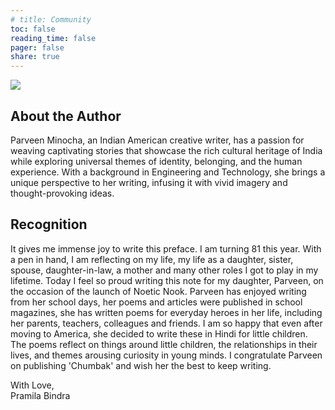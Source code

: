 ```yaml
---
# title: Community
toc: false
reading_time: false
pager: false
share: true
---
```


![](parveen-image.jpeg)

## About the Author

Parveen Minocha, an Indian American creative writer, has a passion for weaving captivating stories that showcase the rich cultural heritage of India while exploring universal themes of identity, belonging, and the human experience. With a background in Engineering and Technology, she brings a unique perspective to her writing, infusing it with vivid imagery and thought-provoking ideas.


## Recognition

It gives me immense joy to write this preface. I am turning 81 this year. With a pen in hand, I am reflecting on my life, my life as a daughter, sister, spouse, daughter-in-law, a mother and many other roles I got to play in my lifetime. Today I feel so proud writing this note for my daughter, Parveen, on the occasion of the launch of Noetic Nook. Parveen has enjoyed writing from her school days, her poems and articles were published in school magazines, she has written poems for everyday heroes in her life, including her parents, teachers, colleagues and friends. I am so happy that even after moving to America, she decided to write these in Hindi for little children. The poems reflect on things around little children, the relationships in their lives, and themes arousing curiosity in young minds. I congratulate Parveen on publishing 'Chumbak' and wish her the best to keep writing. 

With Love,<br>
Pramila Bindra
